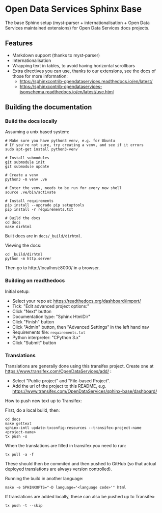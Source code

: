 # Open Data Services Sphinx Base

The base Sphinx setup (myst-parser + internationalisation + Open Data Services
maintained extensions) for Open Data Services docs projects.

## Features

* Markdown support (thanks to myst-parser)
* Internationalisation
* Wrapping text in tables, to avoid having horizontal scrollbars
* Extra directives you can use, thanks to our extensions, see the docs of those for more information:
  - https://sphinxcontrib-opendataservices.readthedocs.io/en/latest/
  - https://sphinxcontrib-opendataservices-jsonschema.readthedocs.io/en/latest/use.html

## Building the documentation

### Build the docs locally
  
Assuming a unix based system:

```
# Make sure you have python3 venv, e.g. for Ubuntu
# If you're not sure, try creating a venv, and see if it errors
sudo apt-get install python3-venv

# Install submodules
git submodule init
git submodule update

# Create a venv
python3 -m venv .ve    

# Enter the venv, needs to be run for every new shell
source .ve/bin/activate

# Install requirements
pip install --upgrade pip setuptools
pip install -r requirements.txt

# Build the docs
cd docs
make dirhtml
```

Built docs are in `docs/_build/dirhtml`.


Viewing the docs:
```
cd _build/dirhtml
python -m http.server
```

Then go to http://localhost:8000/ in a browser.


### Building on readthedocs

Initial setup:

* Select your repo at: https://readthedocs.org/dashboard/import/
* Tick: "Edit advanced project options:"
* Click "Next" button
* Documentation type: "Sphinx HtmlDir"
* Click "Finish" button
* Click "Admin" button, then "Advanced Settings" in the left hand nav
* Requirements file: `requirements.txt`
* Python interpreter: "CPython 3.x"
* Click "Submit" button



### Translations

Translations are generally done using this transifex project.
Create one at https://www.transifex.com/OpenDataServices/add/ :
* Select "Public project" and "File-based Project".
* Add the url of the project to this README, e.g. https://www.transifex.com/OpenDataServices/sphinx-base/dashboard/

How to push new text up to Transifex:

First, do a local build, then:

```
cd docs
make gettext
sphinx-intl update-txconfig-resources --transifex-project-name <project-name>
tx push -s
```

When the translations are filled in transifex you need to run:

```
tx pull -a -f
```

These should then be commited and then pushed to GitHub (so that actual
deployed translations are always version controlled).

Running the build in another language:

```
make -e SPHINXOPTS="-D language='<language code>'" html
```

If translations are added locally, these can also be pushed up to Transifex:

```
tx push -t --skip
```

